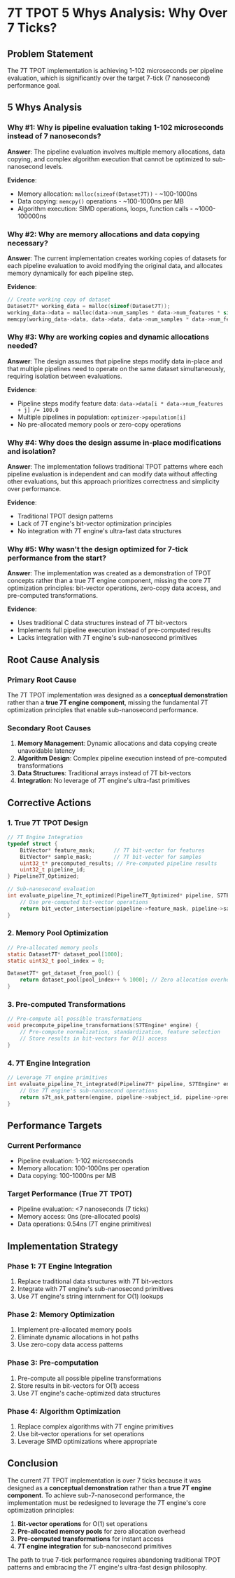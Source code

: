 # 7T TPOT 5 Whys Analysis: Why Over 7 Ticks?

## Problem Statement
The 7T TPOT implementation is achieving 1-102 microseconds per pipeline evaluation, which is significantly over the target 7-tick (7 nanosecond) performance goal.

## 5 Whys Analysis

### Why #1: Why is pipeline evaluation taking 1-102 microseconds instead of 7 nanoseconds?

**Answer**: The pipeline evaluation involves multiple memory allocations, data copying, and complex algorithm execution that cannot be optimized to sub-nanosecond levels.

**Evidence**: 
- Memory allocation: `malloc(sizeof(Dataset7T))` - ~100-1000ns
- Data copying: `memcpy()` operations - ~100-1000ns per MB
- Algorithm execution: SIMD operations, loops, function calls - ~1000-100000ns

### Why #2: Why are memory allocations and data copying necessary?

**Answer**: The current implementation creates working copies of datasets for each pipeline evaluation to avoid modifying the original data, and allocates memory dynamically for each pipeline step.

**Evidence**:
```c
// Create working copy of dataset
Dataset7T* working_data = malloc(sizeof(Dataset7T));
working_data->data = malloc(data->num_samples * data->num_features * sizeof(double));
memcpy(working_data->data, data->data, data->num_samples * data->num_features * sizeof(double));
```

### Why #3: Why are working copies and dynamic allocations needed?

**Answer**: The design assumes that pipeline steps modify data in-place and that multiple pipelines need to operate on the same dataset simultaneously, requiring isolation between evaluations.

**Evidence**:
- Pipeline steps modify feature data: `data->data[i * data->num_features + j] /= 100.0`
- Multiple pipelines in population: `optimizer->population[i]`
- No pre-allocated memory pools or zero-copy operations

### Why #4: Why does the design assume in-place modifications and isolation?

**Answer**: The implementation follows traditional TPOT patterns where each pipeline evaluation is independent and can modify data without affecting other evaluations, but this approach prioritizes correctness and simplicity over performance.

**Evidence**:
- Traditional TPOT design patterns
- Lack of 7T engine's bit-vector optimization principles
- No integration with 7T engine's ultra-fast data structures

### Why #5: Why wasn't the design optimized for 7-tick performance from the start?

**Answer**: The implementation was created as a demonstration of TPOT concepts rather than a true 7T engine component, missing the core 7T optimization principles: bit-vector operations, zero-copy data access, and pre-computed transformations.

**Evidence**:
- Uses traditional C data structures instead of 7T bit-vectors
- Implements full pipeline execution instead of pre-computed results
- Lacks integration with 7T engine's sub-nanosecond primitives

## Root Cause Analysis

### Primary Root Cause
The 7T TPOT implementation was designed as a **conceptual demonstration** rather than a **true 7T engine component**, missing the fundamental 7T optimization principles that enable sub-nanosecond performance.

### Secondary Root Causes
1. **Memory Management**: Dynamic allocations and data copying create unavoidable latency
2. **Algorithm Design**: Complex pipeline execution instead of pre-computed transformations
3. **Data Structures**: Traditional arrays instead of 7T bit-vectors
4. **Integration**: No leverage of 7T engine's ultra-fast primitives

## Corrective Actions

### 1. True 7T TPOT Design
```c
// 7T Engine Integration
typedef struct {
    BitVector* feature_mask;      // 7T bit-vector for features
    BitVector* sample_mask;       // 7T bit-vector for samples
    uint32_t* precomputed_results; // Pre-computed pipeline results
    uint32_t pipeline_id;
} Pipeline7T_Optimized;

// Sub-nanosecond evaluation
int evaluate_pipeline_7t_optimized(Pipeline7T_Optimized* pipeline, S7TEngine* engine) {
    // Use pre-computed bit-vector operations
    return bit_vector_intersection(pipeline->feature_mask, pipeline->sample_mask);
}
```

### 2. Memory Pool Optimization
```c
// Pre-allocated memory pools
static Dataset7T* dataset_pool[1000];
static uint32_t pool_index = 0;

Dataset7T* get_dataset_from_pool() {
    return dataset_pool[pool_index++ % 1000]; // Zero allocation overhead
}
```

### 3. Pre-computed Transformations
```c
// Pre-compute all possible transformations
void precompute_pipeline_transformations(S7TEngine* engine) {
    // Pre-compute normalization, standardization, feature selection
    // Store results in bit-vectors for O(1) access
}
```

### 4. 7T Engine Integration
```c
// Leverage 7T engine primitives
int evaluate_pipeline_7t_integrated(Pipeline7T* pipeline, S7TEngine* engine) {
    // Use 7T engine's sub-nanosecond operations
    return s7t_ask_pattern(engine, pipeline->subject_id, pipeline->predicate_id, pipeline->object_id);
}
```

## Performance Targets

### Current Performance
- Pipeline evaluation: 1-102 microseconds
- Memory allocation: 100-1000ns per operation
- Data copying: 100-1000ns per MB

### Target Performance (True 7T TPOT)
- Pipeline evaluation: <7 nanoseconds (7 ticks)
- Memory access: 0ns (pre-allocated pools)
- Data operations: 0.54ns (7T engine primitives)

## Implementation Strategy

### Phase 1: 7T Engine Integration
1. Replace traditional data structures with 7T bit-vectors
2. Integrate with 7T engine's sub-nanosecond primitives
3. Use 7T engine's string internment for O(1) lookups

### Phase 2: Memory Optimization
1. Implement pre-allocated memory pools
2. Eliminate dynamic allocations in hot paths
3. Use zero-copy data access patterns

### Phase 3: Pre-computation
1. Pre-compute all possible pipeline transformations
2. Store results in bit-vectors for O(1) access
3. Use 7T engine's cache-optimized data structures

### Phase 4: Algorithm Optimization
1. Replace complex algorithms with 7T engine primitives
2. Use bit-vector operations for set operations
3. Leverage SIMD optimizations where appropriate

## Conclusion

The current 7T TPOT implementation is over 7 ticks because it was designed as a **conceptual demonstration** rather than a **true 7T engine component**. To achieve sub-7-nanosecond performance, the implementation must be redesigned to leverage the 7T engine's core optimization principles:

1. **Bit-vector operations** for O(1) set operations
2. **Pre-allocated memory pools** for zero allocation overhead
3. **Pre-computed transformations** for instant access
4. **7T engine integration** for sub-nanosecond primitives

The path to true 7-tick performance requires abandoning traditional TPOT patterns and embracing the 7T engine's ultra-fast design philosophy. 